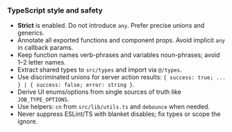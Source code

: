 ### TypeScript style and safety

- **Strict** is enabled. Do not introduce `any`. Prefer precise unions and generics.
- Annotate all exported functions and component props. Avoid implicit `any` in callback params.
- Keep function names verb-phrases and variables noun-phrases; avoid 1–2 letter names.
- Extract shared types to `src/types` and import via `@/types`.
- Use discriminated unions for server action results: `{ success: true; ... } | { success: false; error: string }`.
- Derive UI enums/options from single sources of truth like `JOB_TYPE_OPTIONS`.
- Use helpers: `cn` from `src/lib/utils.ts` and `debounce` when needed.
- Never suppress ESLint/TS with blanket disables; fix types or scope the ignore.

